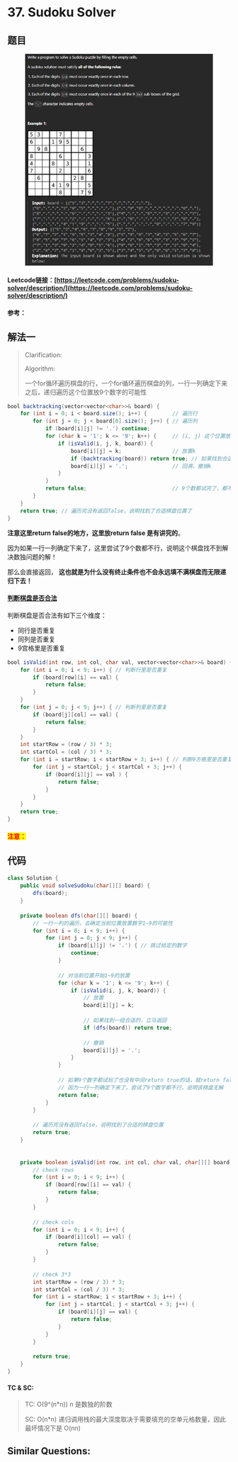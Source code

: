 # 37. Sudoku Solver

## 题目

<figure><img src="../../.gitbook/assets/image (230).png" alt=""><figcaption></figcaption></figure>

#### Leetcode链接：[https://leetcode.com/problems/sudoku-solver/description/](https://leetcode.com/problems/sudoku-solver/description/)

#### 参考：

## 解法一

> Clarification:&#x20;
>
> Algorithm:&#x20;
>
> 一个for循环遍历棋盘的行，一个for循环遍历棋盘的列，一行一列确定下来之后，递归遍历这个位置放9个数字的可能性

```java
bool backtracking(vector<vector<char>>& board) {
    for (int i = 0; i < board.size(); i++) {        // 遍历行
        for (int j = 0; j < board[0].size(); j++) { // 遍历列
            if (board[i][j] != '.') continue;
            for (char k = '1'; k <= '9'; k++) {     // (i, j) 这个位置放k是否合适
                if (isValid(i, j, k, board)) {
                    board[i][j] = k;                // 放置k
                    if (backtracking(board)) return true; // 如果找到合适一组立刻返回
                    board[i][j] = '.';              // 回溯，撤销k
                }
            }
            return false;                           // 9个数都试完了，都不行，那么就返回false
        }
    }
    return true; // 遍历完没有返回false，说明找到了合适棋盘位置了
}
```

**注意这里return false的地方，这里放return false 是有讲究的**。

因为如果一行一列确定下来了，这里尝试了9个数都不行，说明这个棋盘找不到解决数独问题的解！

那么会直接返回， **这也就是为什么没有终止条件也不会永远填不满棋盘而无限递归下去！**

#### [判断棋盘是否合法](https://github.com/youngyangyang04/leetcode-master/blob/master/problems/0037.%E8%A7%A3%E6%95%B0%E7%8B%AC.md#%E5%88%A4%E6%96%AD%E6%A3%8B%E7%9B%98%E6%98%AF%E5%90%A6%E5%90%88%E6%B3%95) <a href="#usercontent-pan-duan-qi-pan-shi-fou-he-fa" id="usercontent-pan-duan-qi-pan-shi-fou-he-fa"></a>

判断棋盘是否合法有如下三个维度：

* 同行是否重复
* 同列是否重复
* 9宫格里是否重复

```java
bool isValid(int row, int col, char val, vector<vector<char>>& board) {
    for (int i = 0; i < 9; i++) { // 判断行里是否重复
        if (board[row][i] == val) {
            return false;
        }
    }
    for (int j = 0; j < 9; j++) { // 判断列里是否重复
        if (board[j][col] == val) {
            return false;
        }
    }
    int startRow = (row / 3) * 3;
    int startCol = (col / 3) * 3;
    for (int i = startRow; i < startRow + 3; i++) { // 判断9方格里是否重复
        for (int j = startCol; j < startCol + 3; j++) {
            if (board[i][j] == val ) {
                return false;
            }
        }
    }
    return true;
}
```

#### <mark style="color:red;">注意：</mark>

## 代码

```java
class Solution {
    public void solveSudoku(char[][] board) {
        dfs(board);
    }

    private boolean dfs(char[][] board) {
        // 一行一列的遍历，去确定当前位置放置数字1~9的可能性
        for (int i = 0; i < 9; i++) {
            for (int j = 0; j < 9; j++) {
                if (board[i][j] != '.') { // 跳过给定的数字
                    continue;
                }

                // 对当前位置开始1~9的放置
                for (char k = '1'; k <= '9'; k++) {
                    if (isValid(i, j, k, board)) {
                        // 放置
                        board[i][j] = k;

                        // 如果找到一组合适的，立马返回
                        if (dfs(board)) return true;

                        // 撤销
                        board[i][j] = '.';
                    }
                }

                // 如果9个数字都试玩了也没有中间return true的话，就return false
                // 因为一行一列确定下来了，尝试了9个数字都不行，说明该棋盘无解
                return false;
            }
        }

        // 遍历完没有返回false，说明找到了合适的棋盘位置
        return true;
    }


    private boolean isValid(int row, int col, char val, char[][] board) {
        // check rows
        for (int i = 0; i < 9; i++) {
            if (board[row][i] == val) {
                return false;
            }
        }

        // check cols
        for (int i = 0; i < 9; i++) {
            if (board[i][col] == val) {
                return false;
            }
        }

        // check 3*3
        int startRow = (row / 3) * 3;
        int startCol = (col / 3) * 3;
        for (int i = startRow; i < startRow + 3; i++) {
            for (int j = startCol; j < startCol + 3; j++) {
                if (board[i][j] == val) {
                    return false;
                }
            }
        }

        return true;
    }
}
```

#### TC & SC:&#x20;

> TC: O(9^(n\*n)) n 是数独的阶数
>
> SC: O(n\*n) 递归调用栈的最大深度取决于需要填充的空单元格数量，因此最坏情况下是 O(nn)

## **Similar Questions:**&#x20;
